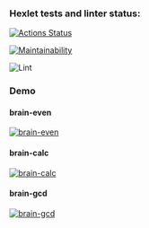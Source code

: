 ### Hexlet tests and linter status:
[![Actions Status](https://github.com/chaosmirage/frontend-project-lvl1/workflows/hexlet-check/badge.svg)](https://github.com/chaosmirage/frontend-project-lvl1/actions)

[![Maintainability](https://api.codeclimate.com/v1/badges/a99a88d28ad37a79dbf6/maintainability)](https://codeclimate.com/github/codeclimate/codeclimate/maintainability)

![Lint](https://github.com/chaosmirage/frontend-project-lvl1/actions/workflows/superlinter.yml/badge.svg)

### Demo

#### brain-even

[![brain-even](https://asciinema.org/a/q4p3FEL8hFxqJ0mYwwm6VY507.svg)](https://asciinema.org/a/q4p3FEL8hFxqJ0mYwwm6VY507)

#### brain-calc
[![brain-calc](https://asciinema.org/a/7S80SZ0cMU2xiF0XWQWy0tgfS.svg)](https://asciinema.org/a/7S80SZ0cMU2xiF0XWQWy0tgfS)

#### brain-gcd
[![brain-gcd](https://asciinema.org/a/U3oAQqZq24Q4yqMnWDak7Bc89.svg)](https://asciinema.org/a/U3oAQqZq24Q4yqMnWDak7Bc89)
